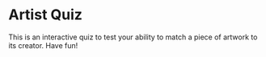 # Artist Quiz

This is an interactive quiz to test your ability to match a piece of artwork to its creator. Have fun!